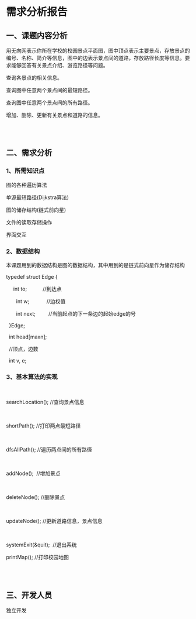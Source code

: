 <!DOCTYPE html>
<html lang="en">
<head>
    <meta charset="UTF-8">
    <meta name="viewport" content="width=device-width, initial-scale=1.0">
    <title>Document</title>
</head>
<body>
    <h1>需求分析报告</h1>
    <h2>一、课题内容分析</h2>
    <p> 
        用无向网表示你所在学校的校园景点平面图，图中顶点表示主要景点，存放景点的编号、名称、简介等信息，图中的边表示景点间的道路，存放路径长度等信息。要求能够回答有关景点介绍、游览路径等问题。
    </p>
        <p>查询各景点的相关信息。</p>
        <p>查询图中任意两个景点间的最短路径。</p>
        <p>查询图中任意两个景点间的所有路径。</p>
        <p>增加、删除、更新有关景点和道路的信息。</p>
        <br><br>
        <h2>二、需求分析</h2>
<h3>1、所需知识点</h3>
   <p>图的各种遍历算法</p>
   <p>单源最短路径(Dijkstra算法)</p>
   <p>图的储存结构(链式前向星)</p>
   <p>文件的读取存储操作</p>
   <p>界面交互</p>
<h3>2、数据结构</h3>
       <p>本课题用到的数据结构是图的数据结构，其中用到的是链式前向星作为储存结构</p> 
<p>typedef struct Edge {</p>
<p>        					    int to;           //到达点</p>
<p>           					int w;            //边权值</p> 
<p>            					int next;         //当前起点的下一条边的起始edge的号</p> 
<p>         }Edge;</p>
<p>        int head[maxn]; </p> 
<p>         //顶点，边数</p>
<p>        int v, e;</p>
<h3>3、基本算法的实现</h3>
      <p>searchLocation();			//查询景点信息</p>       
      <p>shortPath();					//打印两点最短路径</p>       
      <p>dfsAllPath();				//遍历两点间的所有路径</p>           
      <p>addNode(); 					//增加景点</p>
      <p>deleteNode();				//删除景点</p>  
      <p>updateNode();				//更新道路信息，景点信息</p>
      <p>systemExit(&quit); 			//退出系统</p>
      <p>printMap();					//打印校园地图</p>  
      <br><br>
 <h2>三、开发人员</h2>
   <p>独立开发</p>
</body>
</html>
